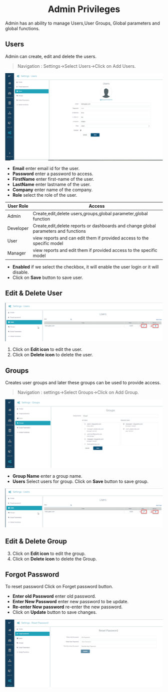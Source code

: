  <center><h1>Admin Privileges</h1></center>
 
Admin has an ability to manage Users,User Groups, Global parameters and global functions.

## Users

Admin can create, edit and delete the users.

> Navigation : Settings→Select Users→Click on Add Users.

![enter image description here](https://raw.githubusercontent.com/sv18042016/fp1/34ae99ea80597fc08c96c787a88d8951979862b1/images/users.png)

- **Email** enter email id for the user.
- **Password** enter a password to access.
- **FirstName** enter first-name of the user.
- **LastName** enter lastname of the user. 
- **Company** enter name of the company.
- **Role** select the role of the user.

| User Role |  Access|
|--|--|
| Admin | Create,edit,delete users,groups,global parameter,global function |
|Developer|Create,edit,delete reports or dashboards and change global parameters and functions|
|User|view reports and can edit them if provided access to the specific model|
|Manager|view reports and edit them if provided access to the specific model|

- **Enabled** if we select the checkbox, it will enable the user login or it will disable.
- Click on **Save** button to save user.

## Edit & Delete User

![enter image description here](https://raw.githubusercontent.com/sv18042016/fp1/fed976f79b3ba765a8bc3b9ca665de4de0fd2681/images/user_edit.png)

1. Click on **Edit icon** to edit the user.
2. Click on **Delete icon** to delete the user.

## Groups

Creates user groups and later these groups can be used to provide access.

>Navigation : settings→Select Groups→Click on Add Group.

![enter image description here](https://raw.githubusercontent.com/sv18042016/fp1/b6af863fbeb6584b8a139d0f303840ab6893da5e/images/groups.png)

- **Group Name** enter a group name.
- **Users** Select  users for group.
Click on **Save** button to save group.

![enter image description here](https://raw.githubusercontent.com/sv18042016/fp1/fed976f79b3ba765a8bc3b9ca665de4de0fd2681/images/user_edit.png)

## Edit & Delete Group

3. Click on **Edit icon** to edit the group.
4. Click on **Delete icon** to delete the Group.

## Forgot Password

To reset password Click on Forget password button.

- **Enter old Password** enter old password.
- **Enter New Password** enter new password to be update.
- **Re-enter New password** re-enter the new password.
- Click on **Update** button to save changes.

![enter image description here](https://raw.githubusercontent.com/sv18042016/fp1/f683be669b3d7c4820801c33ab6b96cf3aed5a7c/images/forgot_password.png)
<!--stackedit_data:
eyJoaXN0b3J5IjpbMTY5ODU1MTI2Niw0NjU3NjY4MTYsLTk3ND
Y2MDE4N119
-->
